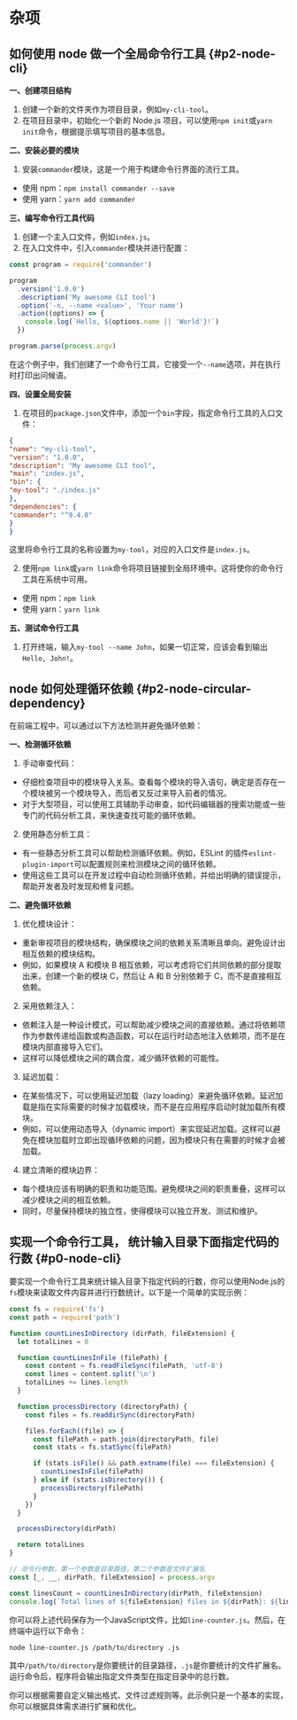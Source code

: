 
# 杂项

## 如何使用 node 做一个全局命令行工具 {#p2-node-cli}

**一、创建项目结构**

1. 创建一个新的文件夹作为项目目录，例如`my-cli-tool`。
2. 在项目目录中，初始化一个新的 Node.js 项目，可以使用`npm init`或`yarn init`命令，根据提示填写项目的基本信息。

**二、安装必要的模块**

1. 安装`commander`模块，这是一个用于构建命令行界面的流行工具。

* 使用 npm：`npm install commander --save`
* 使用 yarn：`yarn add commander`

**三、编写命令行工具代码**

1. 创建一个主入口文件，例如`index.js`。
2. 在入口文件中，引入`commander`模块并进行配置：

 ```javascript
 const program = require('commander')
 
 program
   .version('1.0.0')
   .description('My awesome CLI tool')
   .option('-n, --name <value>', 'Your name')
   .action((options) => {
     console.log(`Hello, ${options.name || 'World'}!`)
   })
 
 program.parse(process.argv)
 ```

 在这个例子中，我们创建了一个命令行工具，它接受一个`--name`选项，并在执行时打印出问候语。

**四、设置全局安装**

1. 在项目的`package.json`文件中，添加一个`bin`字段，指定命令行工具的入口文件：

 ```json
 {
 "name": "my-cli-tool",
 "version": "1.0.0",
 "description": "My awesome CLI tool",
 "main": "index.js",
 "bin": {
 "my-tool": "./index.js"
 },
 "dependencies": {
 "commander": "^9.4.0"
 }
 }
 ```

 这里将命令行工具的名称设置为`my-tool`，对应的入口文件是`index.js`。

2. 使用`npm link`或`yarn link`命令将项目链接到全局环境中。这将使你的命令行工具在系统中可用。

* 使用 npm：`npm link`
* 使用 yarn：`yarn link`

**五、测试命令行工具**

1. 打开终端，输入`my-tool --name John`，如果一切正常，应该会看到输出`Hello, John!`。

## node 如何处理循环依赖 {#p2-node-circular-dependency}

在前端工程中，可以通过以下方法检测并避免循环依赖：

**一、检测循环依赖**

1. 手动审查代码：

* 仔细检查项目中的模块导入关系。查看每个模块的导入语句，确定是否存在一个模块被另一个模块导入，而后者又反过来导入前者的情况。
* 对于大型项目，可以使用工具辅助手动审查，如代码编辑器的搜索功能或一些专门的代码分析工具，来快速查找可能的循环依赖。

2. 使用静态分析工具：

* 有一些静态分析工具可以帮助检测循环依赖。例如，ESLint 的插件`eslint-plugin-import`可以配置规则来检测模块之间的循环依赖。
* 使用这些工具可以在开发过程中自动检测循环依赖，并给出明确的错误提示，帮助开发者及时发现和修复问题。

**二、避免循环依赖**

1. 优化模块设计：

* 重新审视项目的模块结构，确保模块之间的依赖关系清晰且单向。避免设计出相互依赖的模块结构。
* 例如，如果模块 A 和模块 B 相互依赖，可以考虑将它们共同依赖的部分提取出来，创建一个新的模块 C，然后让 A 和 B 分别依赖于 C，而不是直接相互依赖。

2. 采用依赖注入：

* 依赖注入是一种设计模式，可以帮助减少模块之间的直接依赖。通过将依赖项作为参数传递给函数或构造函数，可以在运行时动态地注入依赖项，而不是在模块内部直接导入它们。
* 这样可以降低模块之间的耦合度，减少循环依赖的可能性。

3. 延迟加载：

* 在某些情况下，可以使用延迟加载（lazy loading）来避免循环依赖。延迟加载是指在实际需要的时候才加载模块，而不是在应用程序启动时就加载所有模块。
* 例如，可以使用动态导入（dynamic import）来实现延迟加载。这样可以避免在模块加载时立即出现循环依赖的问题，因为模块只有在需要的时候才会被加载。

4. 建立清晰的模块边界：

* 每个模块应该有明确的职责和功能范围。避免模块之间的职责重叠，这样可以减少模块之间的相互依赖。
* 同时，尽量保持模块的独立性，使得模块可以独立开发、测试和维护。

## 实现一个命令行工具， 统计输入目录下面指定代码的行数 {#p0-node-cli}

要实现一个命令行工具来统计输入目录下指定代码的行数，你可以使用Node.js的`fs`模块来读取文件内容并进行行数统计。以下是一个简单的实现示例：

```javascript
const fs = require('fs')
const path = require('path')

function countLinesInDirectory (dirPath, fileExtension) {
  let totalLines = 0

  function countLinesInFile (filePath) {
    const content = fs.readFileSync(filePath, 'utf-8')
    const lines = content.split('\n')
    totalLines += lines.length
  }

  function processDirectory (directoryPath) {
    const files = fs.readdirSync(directoryPath)

    files.forEach((file) => {
      const filePath = path.join(directoryPath, file)
      const stats = fs.statSync(filePath)

      if (stats.isFile() && path.extname(file) === fileExtension) {
        countLinesInFile(filePath)
      } else if (stats.isDirectory()) {
        processDirectory(filePath)
      }
    })
  }

  processDirectory(dirPath)

  return totalLines
}

// 命令行参数，第一个参数是目录路径，第二个参数是文件扩展名
const [_, __, dirPath, fileExtension] = process.argv

const linesCount = countLinesInDirectory(dirPath, fileExtension)
console.log(`Total lines of ${fileExtension} files in ${dirPath}: ${linesCount}`)
```

你可以将上述代码保存为一个JavaScript文件，比如`line-counter.js`。然后，在终端中运行以下命令：

```
node line-counter.js /path/to/directory .js
```

其中`/path/to/directory`是你要统计的目录路径，`.js`是你要统计的文件扩展名。运行命令后，程序将会输出指定文件类型在指定目录中的总行数。

你可以根据需要自定义输出格式、文件过滤规则等。此示例只是一个基本的实现，你可以根据具体需求进行扩展和优化。
